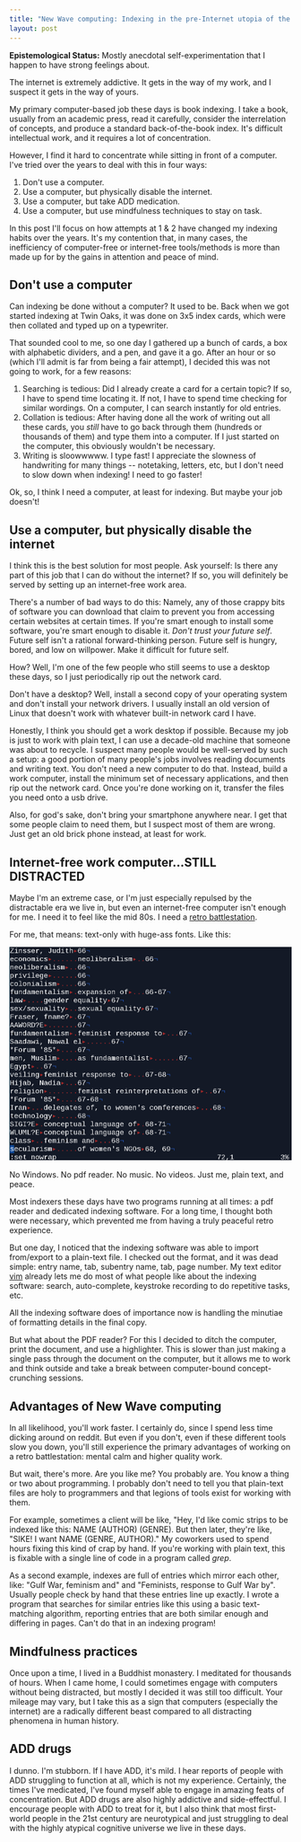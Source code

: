 ```yaml
---
title: "New Wave computing: Indexing in the pre-Internet utopia of the 80s"
layout: post
---
```

**Epistemological Status:** Mostly anecdotal self-experimentation that I happen to have strong feelings about.

The internet is extremely addictive. It gets in the way of my work, and I suspect it gets in the way of yours.

My primary computer-based job these days is book indexing. I take a book, usually from an academic press, read it carefully, consider the interrelation of concepts, and produce a standard back-of-the-book index. It's difficult intellectual work, and it requires a lot of concentration.

However, I find it hard to concentrate while sitting in front of a computer.  I've tried over the years to deal with this in four ways:

1. Don't use a computer.
2. Use a computer, but physically disable the internet.
3. Use a computer, but take ADD medication.
4. Use a computer, but use mindfulness techniques to stay on task.

In this post I'll focus on how attempts at 1 & 2 have changed my indexing habits over the years. It's my contention that, in many cases, the inefficiency of computer-free or internet-free tools/methods is more than made up for by the gains in attention and peace of mind.

## Don't use a computer

Can indexing be done without a computer? It used to be. Back when we got started indexing at Twin Oaks, it was done on 3x5 index cards, which were then collated and typed up on a typewriter.

That sounded cool to me, so one day I gathered up a bunch of cards, a box with alphabetic dividers, and a pen, and gave it a go. After an hour or so (which I'll admit is far from being a fair attempt), I decided this was not going to work, for a few reasons:

1. Searching is tedious: Did I already create a card for a certain topic? If so, I have to spend time locating it. If not, I have to spend time checking for similar wordings. On a computer, I can search instantly for old entries.
2. Collation is tedious: After having done all the work of writing out all these cards, you *still* have to go back through them (hundreds or thousands of them) and type them into a computer. If I just started on the computer, this obviously wouldn't be necessary.
3. Writing is sloowwwww. I type fast! I appreciate the slowness of handwriting for many things -- notetaking, letters, etc, but I don't need to slow down when indexing! I need to go faster!

Ok, so, I think I need a computer, at least for indexing. But maybe your job doesn't!

## Use a computer, but physically disable the internet

I think this is the best solution for most people. Ask yourself: Is there any part of this job that I can do without the internet? If so, you will definitely be served by setting up an internet-free work area.

There's a number of bad ways to do this: Namely, any of those crappy bits of software you can download that claim to prevent you from accessing certain websites at certain times. If you're smart enough to install some software, you're smart enough to disable it. *Don't trust your future self*. Future self isn't a rational forward-thinking person. Future self is hungry, bored, and low on willpower. Make it difficult for future self.

How? Well, I'm one of the few people who still seems to use a desktop these days, so I just periodically rip out the network card.

Don't have a desktop? Well, install a second copy of your operating system and don't install your network drivers. I usually install an old version of Linux that doesn't work with whatever built-in network card I have.

Honestly, I think you should get a work desktop if possible. Because my job is just to work with plain text, I can use a decade-old machine that someone was about to recycle. I suspect many people would be well-served by such a setup: a good portion of many people's jobs involves reading documents and writing text. You don't need a new computer to do that. Instead, build a work computer, install the minimum set of necessary applications, and then rip out the network card. Once you're done working on it, transfer the files you need onto a usb drive.

Also, for god's sake, don't bring your smartphone anywhere near. I get that some people claim to need them, but I suspect most of them are wrong. Just get an old brick phone instead, at least for work.

## Internet-free work computer...STILL DISTRACTED

Maybe I'm an extreme case, or I'm just especially repulsed by the distractable era we live in, but even an internet-free computer isn't enough for me. I need it to feel like the mid 80s. I need a [retro battlestation](http://www.reddit.com/r/retrobattlestation).

For me, that means: text-only with huge-ass fonts. Like this:

![Awesome screenshot of my text editor](/assets/indexing_screen.png)

No Windows. No pdf reader. No music. No videos. Just me, plain text, and peace.

Most indexers these days have two programs running at all times: a pdf reader and dedicated indexing software. For a long time, I thought both were necessary, which prevented me from having a truly peaceful retro experience.

But one day, I noticed that the indexing software was able to import from/export to a plain-text file. I checked out the format, and it was dead simple: entry name, tab, subentry name, tab, page number. My text editor [vim](http://www.vim.org) already lets me do most of what people like about the indexing software: search, auto-complete, keystroke recording to do repetitive tasks, etc.

All the indexing software does of importance now is handling the minutiae of formatting details in the final copy.

But what about the PDF reader? For this I decided to ditch the computer, print the document, and use a highlighter. This is slower than just making a single pass through the document on the computer, but it allows me to work and think outside and take a break between computer-bound concept-crunching sessions.

## Advantages of New Wave computing

In all likelihood, you'll work faster. I certainly do, since I spend less time dicking around on reddit. But even if you don't, even if these different tools slow you down, you'll still experience the primary advantages of working on a retro battlestation: mental calm and higher quality work.

But wait, there's more. Are you like me? You probably are. You know a thing or two about programming.  I probably don't need to tell you that plain-text files are holy to programmers and that legions of tools exist for working with them.

For example, sometimes a client will be like, "Hey, I'd like comic strips to be indexed like this: NAME (AUTHOR) (GENRE). But then later, they're like, "SIKE! I want NAME (GENRE, AUTHOR)." My coworkers used to spend hours fixing this kind of crap by hand. If you're working with plain text, this is fixable with a single line of code in a program called *grep*.

As a second example, indexes are full of entries which mirror each other, like: "Gulf War, feminism and" and "Feminists, response to Gulf War by".  Usually people check by hand that these entries line up exactly.  I wrote a program that searches for similar entries like this using a basic text-matching algorithm, reporting entries that are both similar enough and differing in pages. Can't do that in an indexing program!


## Mindfulness practices

Once upon a time, I lived in a Buddhist monastery. I meditated for thousands of hours. When I came home, I could sometimes engage with computers without being distracted, but mostly I decided it was still too difficult.  Your mileage may vary, but I take this as a sign that computers (especially the internet) are a radically different beast compared to all distracting phenomena in human history.

## ADD drugs

I dunno. I'm stubborn. If I have ADD, it's mild. I hear reports of people with ADD struggling to function at all, which is not my experience. Certainly, the times I've medicated, I've found myself able to engage in amazing feats of concentration. But ADD drugs are also highly addictive and side-effectful. I encourage people with ADD to treat for it, but I also think that most first-world people in the 21st century are neurotypical and just struggling to deal with the highly atypical cognitive universe we live in these days.
